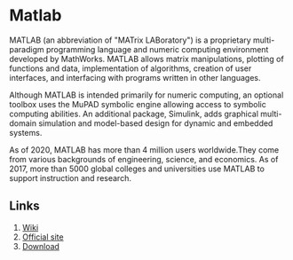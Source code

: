 <h1>Matlab</h1>

MATLAB (an abbreviation of "MATrix LABoratory") is a proprietary multi-paradigm programming language and numeric computing environment developed by MathWorks. MATLAB allows matrix manipulations, plotting of functions and data, implementation of algorithms, creation of user interfaces, and interfacing with programs written in other languages.

Although MATLAB is intended primarily for numeric computing, an optional toolbox uses the MuPAD symbolic engine allowing access to symbolic computing abilities. An additional package, Simulink, adds graphical multi-domain simulation and model-based design for dynamic and embedded systems.

As of 2020, MATLAB has more than 4 million users worldwide.They come from various backgrounds of engineering, science, and economics. As of 2017, more than 5000 global colleges and universities use MATLAB to support instruction and research.

<h2>Links</h2>

1. [Wiki](https://en.wikipedia.org/wiki/MATLAB)
2. [Official site](https://www.mathworks.com/products/matlab.html)
3. [Download](https://www.mathworks.com/products/matlab/getting-started.html)
